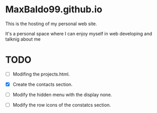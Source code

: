 # MaxBaldo99.github.io

This is the hosting of my personal web site.

It's a personal space where I can enjoy myself in web developing and talknig about me

# TODO
- [ ] Modifing the projects.html.

- [x] Create the contacts section.

- [ ] Modify the hidden menu with the display none. 

- [ ] Modify the row icons of the constatcs section. 
